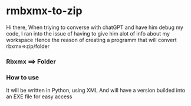 # rmbxmx-to-zip

Hi there,
When triying to converse with chatGPT and have him debug my code,
I ran into the issue of having to give him alot of info about my workspace
Hence the reason of creating a programm that will convert rbxmx=>zip/folder

<h3>Rbxmx ==> Folder</h3>


<h3>How to use</h3>
It will be written in Python, using XML
And will have a version builded into an EXE file for easy access

